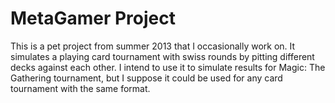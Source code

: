 MetaGamer Project
=====

This is a pet project from summer 2013 that I occasionally work on. It simulates a playing card tournament with swiss rounds
by pitting different decks against each other. I intend to use it to simulate results for Magic: The Gathering tournament,
but I suppose it could be used for any card tournament with the same format. 
